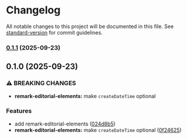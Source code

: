# Changelog

All notable changes to this project will be documented in this file. See [standard-version](https://github.com/conventional-changelog/standard-version) for commit guidelines.

### [0.1.1](https://github.com/shivjm/remark-extensions/compare/remark-editorial-elements-v0.1.0...remark-editorial-elements-v0.1.1) (2025-09-23)

## 0.1.0 (2025-09-23)


### ⚠ BREAKING CHANGES

* **remark-editorial-elements:** make `createDateTime` optional

### Features

* add remark-editorial-elements ([024d8b5](https://github.com/shivjm/remark-extensions/commit/024d8b5fea7600fda31e1f81b7d1a1a838af1a3e))
* **remark-editorial-elements:** make `createDateTime` optional ([0f24625](https://github.com/shivjm/remark-extensions/commit/0f246254973e918c606f064fc6a6ceac85b1b43f))
